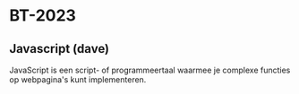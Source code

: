 # BT-2023

## Javascript (dave)

JavaScript is een script- of programmeertaal waarmee je complexe functies op webpagina's kunt implementeren.